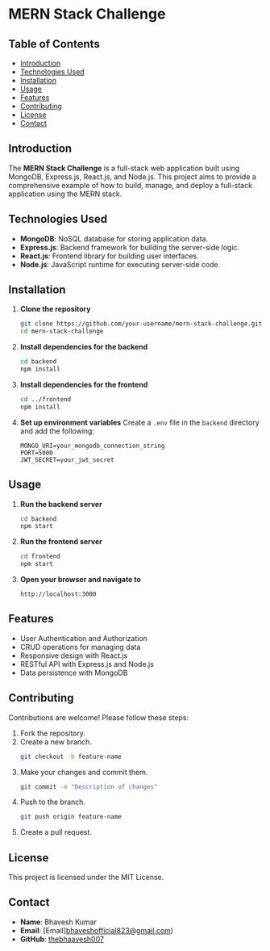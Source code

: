 # MERN Stack Challenge

## Table of Contents
- [Introduction](#introduction)
- [Technologies Used](#technologies-used)
- [Installation](#installation)
- [Usage](#usage)
- [Features](#features)
- [Contributing](#contributing)
- [License](#license)
- [Contact](#contact)

## Introduction
The **MERN Stack Challenge** is a full-stack web application built using MongoDB, Express.js, React.js, and Node.js. This project aims to provide a comprehensive example of how to build, manage, and deploy a full-stack application using the MERN stack.

## Technologies Used
- **MongoDB**: NoSQL database for storing application data.
- **Express.js**: Backend framework for building the server-side logic.
- **React.js**: Frontend library for building user interfaces.
- **Node.js**: JavaScript runtime for executing server-side code.

## Installation
1. **Clone the repository**
    ```bash
    git clone https://github.com/your-username/mern-stack-challenge.git
    cd mern-stack-challenge
    ```

2. **Install dependencies for the backend**
    ```bash
    cd backend
    npm install
    ```

3. **Install dependencies for the frontend**
    ```bash
    cd ../frontend
    npm install
    ```

4. **Set up environment variables**
    Create a `.env` file in the `backend` directory and add the following:
    ```env
    MONGO_URI=your_mongodb_connection_string
    PORT=5000
    JWT_SECRET=your_jwt_secret
    ```

## Usage
1. **Run the backend server**
    ```bash
    cd backend
    npm start
    ```

2. **Run the frontend server**
    ```bash
    cd frontend
    npm start
    ```

3. **Open your browser and navigate to**
    ```
    http://localhost:3000
    ```

## Features
- User Authentication and Authorization
- CRUD operations for managing data
- Responsive design with React.js
- RESTful API with Express.js and Node.js
- Data persistence with MongoDB

## Contributing
Contributions are welcome! Please follow these steps:
1. Fork the repository.
2. Create a new branch.
    ```bash
    git checkout -b feature-name
    ```
3. Make your changes and commit them.
    ```bash
    git commit -m "Description of changes"
    ```
4. Push to the branch.
    ```bash
    git push origin feature-name
    ```
5. Create a pull request.

## License
This project is licensed under the MIT License.

## Contact
- **Name**: Bhavesh Kumar
- **Email**: [Email]bhaveshofficial823@gmail.com)
- **GitHub**: [thebhaavesh007](https://github.com/thebhaavesh007)

